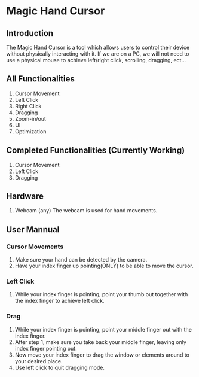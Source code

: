 # Magic Hand Cursor

## Introduction
The Magic Hand Cursor is a tool which allows users to control their device without physically interacting with it. If we are on a PC, we will not need to use a physical mouse to achieve left/right click, scrolling, dragging, ect...

## All Functionalities
1. Cursor Movement
2. Left Click
3. Right Click
4. Dragging
5. Zoom-in/out
6. UI
7. Optimization

## Completed Functionalities (Currently Working)
1. Cursor Movement
2. Left Click
3. Dragging

## Hardware
1. Webcam (any)
The webcam is used for hand movements.

## User Mannual
### Cursor Movements
1. Make sure your hand can be detected by the camera.
2. Have your index finger up pointing(ONLY) to be able to move the cursor.

### Left Click
1. While your index finger is pointing, point your thumb out together with the index finger to achieve left click.

### Drag
1. While your index finger is pointing, point your middle finger out with the index finger.
2. After step 1, make sure you take back your middle finger, leaving only index finger pointing out.
3. Now move your index finger to drag the window or elements around to your desired place.
4. Use left click to quit dragging mode.


